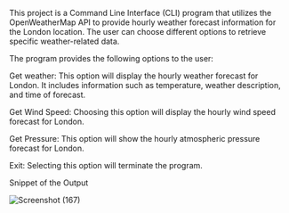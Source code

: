 This project is a Command Line Interface (CLI) program that utilizes the OpenWeatherMap API to provide hourly weather forecast information for the London location. The user can choose different options to retrieve specific weather-related data.

The program provides the following options to the user:

Get weather: This option will display the hourly weather forecast for London. It includes information such as temperature, weather description, and time of forecast.

Get Wind Speed: Choosing this option will display the hourly wind speed forecast for London.

Get Pressure: This option will show the hourly atmospheric pressure forecast for London.

Exit: Selecting this option will terminate the program.

Snippet of the Output

![Screenshot (167)](https://github.com/ranjo07/Nimesa_Assignment/assets/102456599/8e71ee29-6fc6-44be-abd7-af5ee29115d5)

